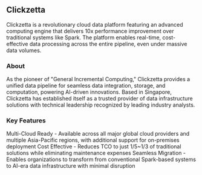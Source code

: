 ## Clickzetta
Clickzetta is a revolutionary cloud data platform featuring an advanced computing engine that delivers 10x performance improvement over traditional systems like Spark. The platform enables real-time, cost-effective data processing across the entire pipeline, even under massive data volumes.

### About
As the pioneer of "General Incremental Computing," Clickzetta provides a unified data pipeline for seamless data integration, storage, and computation, powering AI-driven innovations. Based in Singapore, Clickzetta has established itself as a trusted provider of data infrastructure solutions with technical leadership recognized by leading industry analysts.

### Key Features
Multi-Cloud Ready - Available across all major global cloud providers and multiple Asia-Pacific regions, with additional support for on-premises deployment
Cost Effective - Reduces TCO to just 1/5~1/3 of traditional solutions while eliminating maintenance expenses
Seamless Migration - Enables organizations to transform from conventional Spark-based systems to AI-era data infrastructure with minimal disruption
